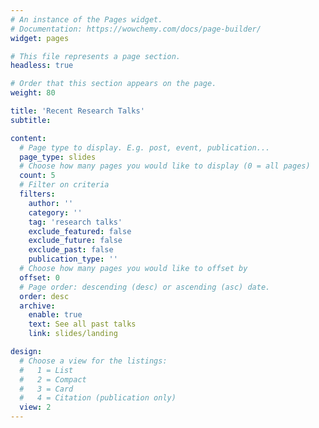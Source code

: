 ```yaml
---
# An instance of the Pages widget.
# Documentation: https://wowchemy.com/docs/page-builder/
widget: pages

# This file represents a page section.
headless: true

# Order that this section appears on the page.
weight: 80

title: 'Recent Research Talks'
subtitle:

content:
  # Page type to display. E.g. post, event, publication...
  page_type: slides
  # Choose how many pages you would like to display (0 = all pages)
  count: 5
  # Filter on criteria
  filters:
    author: ''
    category: ''
    tag: 'research talks'
    exclude_featured: false
    exclude_future: false
    exclude_past: false
    publication_type: ''
  # Choose how many pages you would like to offset by
  offset: 0
  # Page order: descending (desc) or ascending (asc) date.
  order: desc
  archive:
    enable: true
    text: See all past talks
    link: slides/landing

design:
  # Choose a view for the listings:
  #   1 = List
  #   2 = Compact
  #   3 = Card
  #   4 = Citation (publication only)
  view: 2
---
```

